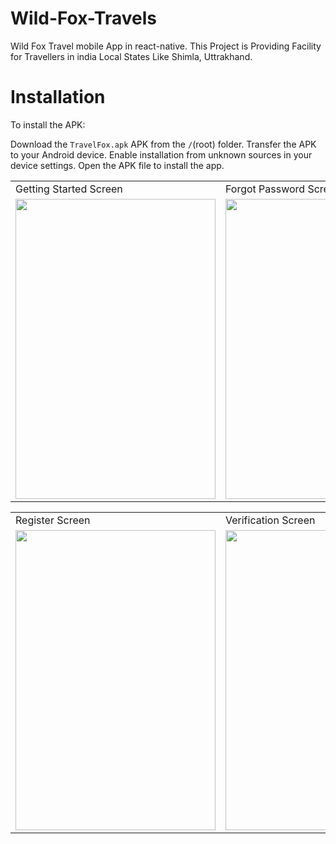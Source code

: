 # Wild-Fox-Travels
Wild Fox Travel mobile App in react-native. This Project is Providing Facility for Travellers in india Local States Like Shimla, Uttrakhand. 

# Installation
To install the APK:

Download the `TravelFox.apk` APK from the `/`(root) folder.
Transfer the APK to your Android device.
Enable installation from unknown sources in your device settings.
Open the APK file to install the app.


<table>
  <tr>
    <td>Getting Started Screen</td>
     <td>Forgot Password Screen</td>
     <td>Login Screen</td>
  </tr>
  <tr>
    <td><img src="https://github.com/ReactNativeSandeep/Wild-Fox-Travels/assets/64374265/c88c1ab0-1cb1-4a64-b5df-a270a3a4c260" width=320 height=480></td>
    <td><img src="https://github.com/ReactNativeSandeep/Wild-Fox-Travels/assets/64374265/034e0251-7a66-477a-8a47-d51a3d0e39d0" width=320 height=480></td>
    <td><img src="https://github.com/ReactNativeSandeep/Wild-Fox-Travels/assets/64374265/db01e1a7-6970-45ea-85ab-699835a8647f" width=320 height=480></td>
  </tr>
</table>

<table>
  <tr>
     <td>Register Screen</td>
     <td>Verification Screen</td>
  </tr>
  <tr>
    <td><img src="https://github.com/ReactNativeSandeep/Wild-Fox-Travels/assets/64374265/d2b88ebb-c979-4e15-9241-f7dc5d8e3e05" width=320 height=480></td>
    <td><img src="https://github.com/ReactNativeSandeep/Wild-Fox-Travels/assets/64374265/91912e83-5906-49b4-9407-7a4fa60172c5" width=320 height=480></td>
  </tr>
</table>

